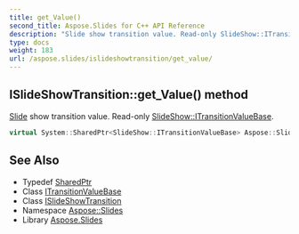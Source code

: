 ```yaml
---
title: get_Value()
second_title: Aspose.Slides for C++ API Reference
description: "Slide show transition value. Read-only SlideShow::ITransitionValueBase."
type: docs
weight: 183
url: /aspose.slides/islideshowtransition/get_value/
---
```

## ISlideShowTransition::get_Value() method


[Slide](../../slide/) show transition value. Read-only [SlideShow::ITransitionValueBase](../../../aspose.slides.slideshow/itransitionvaluebase/).

```cpp
virtual System::SharedPtr<SlideShow::ITransitionValueBase> Aspose::Slides::ISlideShowTransition::get_Value()=0
```

## See Also

* Typedef [SharedPtr](../../../system/sharedptr/)
* Class [ITransitionValueBase](../../../aspose.slides.slideshow/itransitionvaluebase/)
* Class [ISlideShowTransition](../)
* Namespace [Aspose::Slides](../../)
* Library [Aspose.Slides](../../../)